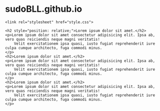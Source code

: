 # sudoBLL.github.io<!DOCTYPE html>
<html lang="en">

<head>
    <meta charset="UTF-8">
    <meta name="viewport" content="width=device-width, initial-scale=1.0">
    <title>Anasayfa</title>
    
    <link rel="stylesheet" href="style.css">

</head>

<body>

    <h2 style="position: relative;">Lorem ipsum dolor sit amet.</h2>
    <p>Lorem ipsum dolor sit amet consectetur adipisicing elit. Ipsa ab, vero quas reiciendis neque magni veritatis!
        Velit exercitationem ipsa quasi, iusto fugiat reprehenderit iure culpa cumque architecto, fuga commodi minus.
    </p>
    <h2>Lorem ipsum dolor sit amet.</h2>
    <p>Lorem ipsum dolor sit amet consectetur adipisicing elit. Ipsa ab, vero quas reiciendis neque magni veritatis!
        Velit exercitationem ipsa quasi, iusto fugiat reprehenderit iure culpa cumque architecto, fuga commodi minus.
    </p>
    <h2>Lorem ipsum dolor sit amet.</h2>
    <p>Lorem ipsum dolor sit amet consectetur adipisicing elit. Ipsa ab, vero quas reiciendis neque magni veritatis!
        Velit exercitationem ipsa quasi, iusto fugiat reprehenderit iure culpa cumque architecto, fuga commodi minus.
    </p>

</body>

</html>
